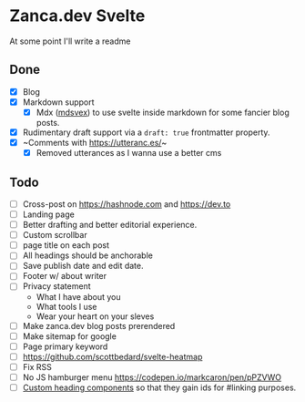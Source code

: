 # Zanca.dev Svelte

At some point I'll write a readme

## Done
- [x] Blog
- [x] Markdown support
    - [x] Mdx ([mdsvex](https://mdsvex.pngwn.io/)) to use svelte inside markdown for some fancier blog posts.
- [x] Rudimentary draft support via a `draft: true` frontmatter property.
- [x] ~Comments with https://utteranc.es/~
  - [x] Removed utterances as I wanna use a better cms

## Todo
- [ ] Cross-post on https://hashnode.com and https://dev.to
- [ ] Landing page
- [ ] Better drafting and better editorial experience.
- [ ] Custom scrollbar
- [ ] page title on each post
- [ ] All headings should be anchorable
- [ ] Save publish date and edit date.
- [ ] Footer w/ about writer
- [ ] Privacy statement
  - What I have about you
  - What tools I use
  - Wear your heart on your sleves
- [ ] Make zanca.dev blog posts prerendered
- [ ] Make sitemap for google
- [ ] Page primary keyword
- [ ] https://github.com/scottbedard/svelte-heatmap
- [ ] Fix RSS
- [ ] No JS hamburger menu https://codepen.io/markcaron/pen/pPZVWO
- [ ] [Custom heading components](https://mdsvex.pngwn.io/docs#custom-components) so that they gain ids for #linking purposes.